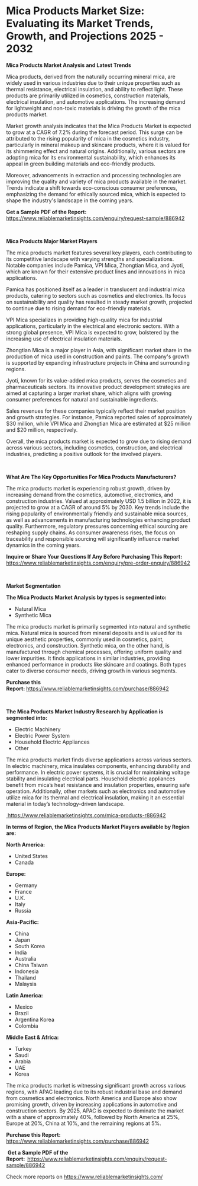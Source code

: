 <p><h1>Mica Products Market Size: Evaluating its Market Trends, Growth, and Projections 2025 - 2032</h1></p><p><strong>Mica Products Market Analysis and Latest Trends</strong></p>
<p><p>Mica products, derived from the naturally occurring mineral mica, are widely used in various industries due to their unique properties such as thermal resistance, electrical insulation, and ability to reflect light. These products are primarily utilized in cosmetics, construction materials, electrical insulation, and automotive applications. The increasing demand for lightweight and non-toxic materials is driving the growth of the mica products market.</p><p>Market growth analysis indicates that the Mica Products Market is expected to grow at a CAGR of 7.2% during the forecast period. This surge can be attributed to the rising popularity of mica in the cosmetics industry, particularly in mineral makeup and skincare products, where it is valued for its shimmering effect and natural origins. Additionally, various sectors are adopting mica for its environmental sustainability, which enhances its appeal in green building materials and eco-friendly products.</p><p>Moreover, advancements in extraction and processing technologies are improving the quality and variety of mica products available in the market. Trends indicate a shift towards eco-conscious consumer preferences, emphasizing the demand for ethically sourced mica, which is expected to shape the industry's landscape in the coming years.</p></p>
<p><strong>Get a Sample PDF of the Report:&nbsp;</strong> <a href="https://www.reliablemarketinsights.com/enquiry/request-sample/886942?utm_campaign=3193&utm_medium=2&utm_source=Github&utm_content=ia&utm_term=31032025&utm_id=mica-products">https://www.reliablemarketinsights.com/enquiry/request-sample/886942</a></p>
<p>&nbsp;</p>
<p><strong>Mica Products Major Market Players</strong></p>
<p><p>The mica products market features several key players, each contributing to its competitive landscape with varying strengths and specializations. Notable companies include Pamica, VPI Mica, Zhongtian Mica, and Jyoti, which are known for their extensive product lines and innovations in mica applications. </p><p>Pamica has positioned itself as a leader in translucent and industrial mica products, catering to sectors such as cosmetics and electronics. Its focus on sustainability and quality has resulted in steady market growth, projected to continue due to rising demand for eco-friendly materials.</p><p>VPI Mica specializes in providing high-quality mica for industrial applications, particularly in the electrical and electronic sectors. With a strong global presence, VPI Mica is expected to grow, bolstered by the increasing use of electrical insulation materials.</p><p>Zhongtian Mica is a major player in Asia, with significant market share in the production of mica used in construction and paints. The company's growth is supported by expanding infrastructure projects in China and surrounding regions.</p><p>Jyoti, known for its value-added mica products, serves the cosmetics and pharmaceuticals sectors. Its innovative product development strategies are aimed at capturing a larger market share, which aligns with growing consumer preferences for natural and sustainable ingredients.</p><p>Sales revenues for these companies typically reflect their market position and growth strategies. For instance, Pamica reported sales of approximately $30 million, while VPI Mica and Zhongtian Mica are estimated at $25 million and $20 million, respectively.</p><p>Overall, the mica products market is expected to grow due to rising demand across various sectors, including cosmetics, construction, and electrical industries, predicting a positive outlook for the involved players.</p></p>
<p>&nbsp;</p>
<p><strong>What Are The Key Opportunities For Mica Products Manufacturers?</strong></p>
<p><p>The mica products market is experiencing robust growth, driven by increasing demand from the cosmetics, automotive, electronics, and construction industries. Valued at approximately USD 1.5 billion in 2022, it is projected to grow at a CAGR of around 5% by 2030. Key trends include the rising popularity of environmentally friendly and sustainable mica sources, as well as advancements in manufacturing technologies enhancing product quality. Furthermore, regulatory pressures concerning ethical sourcing are reshaping supply chains. As consumer awareness rises, the focus on traceability and responsible sourcing will significantly influence market dynamics in the coming years.</p></p>
<p><strong>Inquire or Share Your Questions If Any Before Purchasing This Report:</strong> <a href="https://www.reliablemarketinsights.com/enquiry/pre-order-enquiry/886942?utm_campaign=3193&utm_medium=2&utm_source=Github&utm_content=ia&utm_term=31032025&utm_id=mica-products">https://www.reliablemarketinsights.com/enquiry/pre-order-enquiry/886942</a></p>
<p>&nbsp;</p>
<p><strong>Market Segmentation</strong></p>
<p><strong>The Mica Products Market Analysis by types is segmented into:</strong></p>
<p><ul><li>Natural Mica</li><li>Synthetic Mica</li></ul></p>
<p><p>The mica products market is primarily segmented into natural and synthetic mica. Natural mica is sourced from mineral deposits and is valued for its unique aesthetic properties, commonly used in cosmetics, paint, electronics, and construction. Synthetic mica, on the other hand, is manufactured through chemical processes, offering uniform quality and lower impurities. It finds applications in similar industries, providing enhanced performance in products like skincare and coatings. Both types cater to diverse consumer needs, driving growth in various segments.</p></p>
<p><strong>Purchase this Report:&nbsp;</strong><a href="https://www.reliablemarketinsights.com/purchase/886942?utm_campaign=3193&utm_medium=2&utm_source=Github&utm_content=ia&utm_term=31032025&utm_id=mica-products">https://www.reliablemarketinsights.com/purchase/886942</a></p>
<p>&nbsp;</p>
<p><strong>The Mica Products Market Industry Research by Application is segmented into:</strong></p>
<p><ul><li>Electric Machinery</li><li>Electric Power System</li><li>Household Electric Appliances</li><li>Other</li></ul></p>
<p><p>The mica products market finds diverse applications across various sectors. In electric machinery, mica insulates components, enhancing durability and performance. In electric power systems, it is crucial for maintaining voltage stability and insulating electrical parts. Household electric appliances benefit from mica’s heat resistance and insulation properties, ensuring safe operation. Additionally, other markets such as electronics and automotive utilize mica for its thermal and electrical insulation, making it an essential material in today’s technology-driven landscape.</p></p>
<p><a href="https://www.reliablemarketinsights.com/mica-products-r886942?utm_campaign=3193&utm_medium=2&utm_source=Github&utm_content=ia&utm_term=31032025&utm_id=mica-products">&nbsp;https://www.reliablemarketinsights.com/mica-products-r886942</a></p>
<p><strong>In terms of Region, the Mica Products Market Players available by Region are:</strong></p>
<p>
    <p> <strong> North America: </strong>
        <ul>
            <li>United States</li>
            <li>Canada</li>
        </ul>
        </p> 
    <p> <strong> Europe: </strong>
        <ul>
            <li>Germany</li>
            <li>France</li>
            <li>U.K.</li>
            <li>Italy</li>
            <li>Russia</li>
        </ul>
        </p> 
    <p> <strong> Asia-Pacific: </strong>
        <ul>
            <li>China</li>
            <li>Japan</li>
            <li>South Korea</li>
            <li>India</li>
            <li>Australia</li>
            <li>China Taiwan</li>
            <li>Indonesia</li>
            <li>Thailand</li>
            <li>Malaysia</li>
        </ul>
        </p> 
    <p> <strong> Latin America: </strong>
        <ul>
            <li>Mexico</li>
            <li>Brazil</li>
            <li>Argentina Korea</li>
            <li>Colombia</li>
        </ul>
        </p> 
    <p> <strong> Middle East & Africa: </strong>
        <ul>
            <li>Turkey</li>
            <li>Saudi</li>
            <li>Arabia</li>
            <li>UAE</li>
            <li>Korea</li>
        </ul>
    </p>
    </p>
<p><p>The mica products market is witnessing significant growth across various regions, with APAC leading due to its robust industrial base and demand from cosmetics and electronics. North America and Europe also show promising growth, driven by increasing applications in automotive and construction sectors. By 2025, APAC is expected to dominate the market with a share of approximately 40%, followed by North America at 25%, Europe at 20%, China at 10%, and the remaining regions at 5%.</p></p>
<p><strong>Purchase this Report: </strong><a href="https://www.reliablemarketinsights.com/purchase/886942?utm_campaign=3193&utm_medium=2&utm_source=Github&utm_content=ia&utm_term=31032025&utm_id=mica-products">https://www.reliablemarketinsights.com/purchase/886942</a></p>
<p>&nbsp;<strong>Get a Sample PDF of the Report:&nbsp;&nbsp;</strong><a href="https://www.reliablemarketinsights.com/enquiry/request-sample/886942?utm_campaign=3193&utm_medium=2&utm_source=Github&utm_content=ia&utm_term=31032025&utm_id=mica-products">https://www.reliablemarketinsights.com/enquiry/request-sample/886942</a></p>
<p><strong></strong></p>
<p>Check more reports on <a href="https://www.reliablemarketinsights.com/?utm_campaign=3193&utm_medium=2&utm_source=Github&utm_content=ia&utm_term=31032025&utm_id=mica-products">https://www.reliablemarketinsights.com/</a></p>